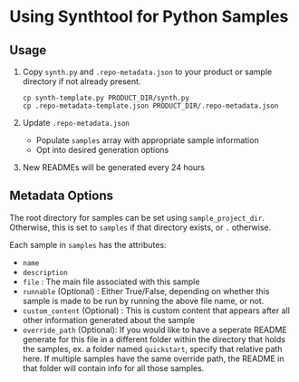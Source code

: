 # Using Synthtool for Python Samples

## Usage

1. Copy `synth.py` and `.repo-metadata.json` to your product or sample directory if not already present.

    ```
    cp synth-template.py PRODUCT_DIR/synth.py
    cp .repo-metadata-template.json PRODUCT_DIR/.repo-metadata.json 
    ```

1. Update `.repo-metadata.json`
    - Populate `samples` array with appropriate sample information
    - Opt into desired generation options

1. New READMEs will be generated every 24 hours

## Metadata Options

The root directory for samples can be set using `sample_project_dir`. Otherwise, this is set to `samples` if that directory exists, or `.` otherwise.

Each sample in `samples` has the attributes:
- `name`
- `description`
- `file` : The main file associated with this sample
- `runnable` (Optional) : Either True/False, depending on whether this sample is made to be run by running the above file name, or not.
- `custom_content` (Optional) : This is custom content that appears after all other information generated about the sample
- `override_path` (Optional): If you would like to have a seperate README generate for this file in a different folder within the directory that holds the samples, ex. a folder named `quickstart`, specify that relative path here.
If multiple samples have the same override path, the README in that folder will contain info for all those samples.
